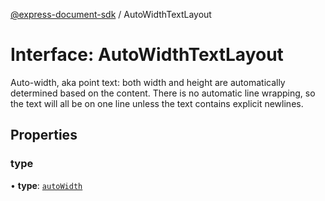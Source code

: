 [@express-document-sdk](../overview.md) / AutoWidthTextLayout

# Interface: AutoWidthTextLayout

Auto-width, aka point text: both width and height are automatically determined based on the content. There is no
automatic line wrapping, so the text will all be on one line unless the text contains explicit newlines.

## Properties

### type

• **type**: [`autoWidth`](../enumerations/TextLayout.md#autowidth)
